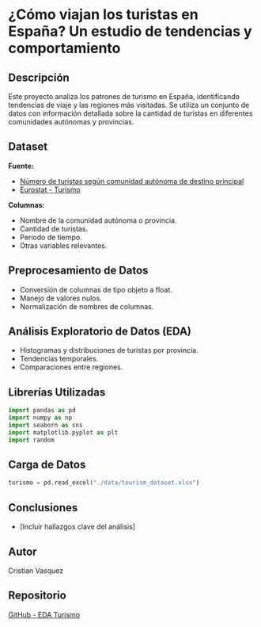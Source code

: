 # ¿Cómo viajan los turistas en España? Un estudio de tendencias y comportamiento

## Descripción

Este proyecto analiza los patrones de turismo en España, identificando tendencias de viaje y las regiones más visitadas. Se utiliza un conjunto de datos con información detallada sobre la cantidad de turistas en diferentes comunidades autónomas y provincias.

## Dataset

**Fuente:**
- [Número de turistas según comunidad autónoma de destino principal](https://www.ine.es/jaxiT3/Datos.htm?t=10823)
- [Eurostat - Turismo](https://ec.europa.eu/eurostat/web/tourism/database)

**Columnas:**

- Nombre de la comunidad autónoma o provincia.
- Cantidad de turistas.
- Periodo de tiempo.
- Otras variables relevantes.

## Preprocesamiento de Datos

- Conversión de columnas de tipo objeto a float.
- Manejo de valores nulos.
- Normalización de nombres de columnas.

## Análisis Exploratorio de Datos (EDA)

- Histogramas y distribuciones de turistas por provincia.
- Tendencias temporales.
- Comparaciones entre regiones.

## Librerías Utilizadas

```python
import pandas as pd
import numpy as np
import seaborn as sns
import matplotlib.pyplot as plt
import random
```

## Carga de Datos

```python
turismo = pd.read_excel("./data/tourism_dataset.xlsx")
```

## Conclusiones

- [Incluir hallazgos clave del análisis]

## Autor

Cristian Vasquez

## Repositorio

[GitHub - EDA Turismo](https://github.com/Cristianvas198/EDA-Turismo.git)

